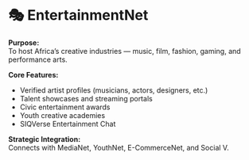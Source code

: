 # 🎭 EntertainmentNet

**Purpose:**  
To host Africa’s creative industries — music, film, fashion, gaming, and performance arts.

**Core Features:**
- Verified artist profiles (musicians, actors, designers, etc.)
- Talent showcases and streaming portals
- Civic entertainment awards
- Youth creative academies
- SIQVerse Entertainment Chat

**Strategic Integration:**  
Connects with MediaNet, YouthNet, E-CommerceNet, and Social V.
